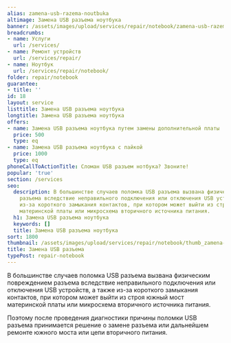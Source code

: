 ```yaml
---
alias: zamena-usb-razema-noutbuka
altimage: Замена USB разъема ноутбука
banner: /assets/images/upload/services/repair/notebook/zamena-usb-razema-noutbuka.jpg
breadcrumbs:
- name: Услуги
  url: /services/
- name: Ремонт устройств
  url: /services/repair/
- name: Ноутбук
  url: /services/repair/notebook/
folder: repair/notebook
guarantee:
- title: ''
id: 18
layout: service
listtitle: Замена USB разъема ноутбука
longtitle: Замена USB разъема ноутбука
offers:
- name: Замена USB разъема ноутбука путем замены дополнительной платы
  price: 500
  type: eq
- name: Замена USB разъема ноутбука с пайкой
  price: 1000
  type: eq
phoneCallToActionTitle: Сломан USB разъем нотбука? Звоните!
popular: 'true'
section: /services
seo:
  description: В большинстве случаев поломка USB разъема вызвана физическим повреждением
    разъема вследствие неправильного подключения или отключения USB устройств, а также
    из-за короткого замыкания контактов, при котором может выйти из строя южный мост
    материнской платы или микросхема вторичного источника питания.
  h1: Замена USB разъема ноутбука
  keywords: []
  title: Замена USB разъема ноутбука
sort: 1800
thumbnail: /assets/images/upload/services/repair/notebook/thumb_zamena-usb-razema-noutbuka.jpg
title: Замена USB разъема
typePost: repair-notebook
---
```

В большинстве случаев поломка USB разъема вызвана физическим повреждением разъема вследствие неправильного подключения или отключения USB устройств, а также из-за короткого замыкания контактов, при котором может выйти из строя южный мост материнской платы или микросхема вторичного источника питания.

Поэтому после проведения диагностики причины поломки USB разъема принимается решение о замене разъема или дальнейшем ремонте южного моста или цепи вторичного питания.